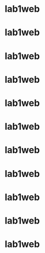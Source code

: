 # lab1web
# lab1web
# lab1web
# lab1web
# lab1web
# lab1web
# lab1web
# lab1web
# lab1web
# lab1web
# lab1web
